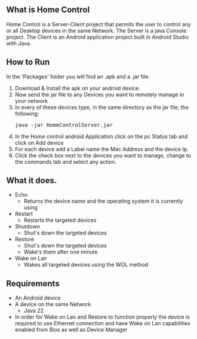 ## What is Home Control
Home Control is a Server-Client project that permits the user to control any or all Desktop devices in the same Network. The Server is a java Console project. The Client is an Android application project built in Android Studio with Java. 

## How to Run
In the 'Packages' folder you will find an .apk and a .jar file. 
  1. Download & Install the apk on your android device.
  2. Now send the jar file to any Devices you want to remotely manage in your network
  3. In every of these devices type, in the same directory as the jar file, the following:
    <pre>java -jar HomeControlServer.jar</pre>
  4. In the Home control android Application click on the pc Status tab and click on Add device
  5. For each device add a Label name the Mac Address and the device Ip.
  6. Click the check box next to the devices you want to manage, change to the commands tab and select any action.

## What it does. 
- Echo
  - Returns the device name and the operating system it is currently using
- Restart
  - Restarts the targeted devices
- Shutdown
  - Shut's down the targeted devices
- Restore
  - Shut's down the targeted devices
  - Wake's them after one minute
- Wake on Lan
  - Wakes all targeted devices using the WOL method

## Requirements
- An Android device
- A device on the same Network
  - Java 22
- In order for Wake on Lan and Restore to function properly the device is required to use Ethernet connection and have Wake on Lan capabilities enabled from Bios as well as Device Manager
